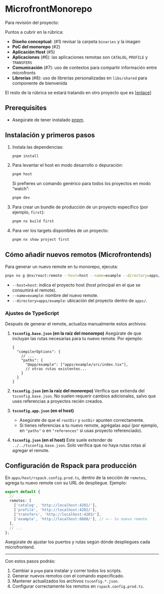 # MicrofrontMonorepo

Para revisión del proyecto:

Puntos a cubrir en la rúbrica:

* **Diseño conceptual**: (#1) revisar la carpeta `binaries` y la imagen 
* **PoC del monorepo** (#2)
* **Aplicación Host** (#5)
* **Aplicaciones** (#6): las aplicaciones remotas son `CATALOG`, `PROFILE` y `TRANSFERS`
* **Comunicación** (#7): uso de contextos para compartir información entre microfronts
* **Librerías** (#8): uso de librerías personalizadas en `libs/shared` para componente de bienvenida

El resto de la rúbrica se estará tratando en otro proyecto que es \[[enlace](https://github.com/diegofisi/microfront-multirepo)]

## Prerequisites

* Asegúrate de tener instalado [pnpm](https://pnpm.io/).

## Instalación y primeros pasos

1. Instala las dependencias:

   ```sh
   pnpm install
   ```

2. Para levantar el host en modo desarrollo o depuración:

   ```sh
   pnpm host
   ```

   Si prefieres un comando genérico para todos los proyectos en modo “watch”:

   ```sh
   pnpm dev
   ```

3. Para crear un bundle de producción de un proyecto específico (por ejemplo, `first`):

   ```sh
   pnpm nx build first
   ```

4. Para ver los targets disponibles de un proyecto:

   ```sh
   pnpm nx show project first
   ```

## Cómo añadir nuevos remotos (Microfrontends)

Para generar un nuevo remote en tu monorepo, ejecuta:

```sh
pnpx nx g @nx/react:remote --host=host --name=example --directory=apps/example
```

* `--host=host`: indica el proyecto host (host principal en el que se consumirá el remote).
* `--name=example`: nombre del nuevo remote.
* `--directory=apps/example`: ubicación del proyecto dentro de `apps/`.

### Ajustes de TypeScript

Después de generar el remote, actualiza manualmente estos archivos:

1. **`tsconfig.base.json` (en la raíz del monorepo)**
   Asegúrate de que incluyan las rutas necesarias para tu nuevo remote. Por ejemplo:

   ```jsonc
   {
     "compilerOptions": {
       // ...
       "paths": {
         "@app/example": ["apps/example/src/index.tsx"],
         // otras rutas existentes...
       }
     }
   }
   ```

2. **`tsconfig.json` (en la raíz del monorepo)**
   Verifica que extienda del `tsconfig.base.json`. No suelen requerir cambios adicionales, salvo que uses referencias a proyectos recién creados.

3. **`tsconfig.app.json` (en el host)**

   * Asegúrate de que el `rootDir` y `outDir` apunten correctamente.
   * Si tienes referencias a tu nuevo remote, agrégalas aquí (por ejemplo, en `"paths"` o en `"references"` si usas proyecto referenciado).

4. **`tsconfig.json` (en el host)**
   Este suele extender de `../../tsconfig.base.json`. Solo verifica que no haya rutas rotas al agregar el remote.

## Configuración de Rspack para producción

En `apps/host/rspack.config.prod.ts`, dentro de la sección de `remotes`, agrega tu nuevo remote con su URL de despliegue. Ejemplo:

```ts
export default {
  // ...
  remotes: [
    ['catalog', 'http://localhost:4201/'],
    ['profile', 'http://localhost:4202/'],
    ['transfers', 'http://localhost:4203/'],
    ['example', 'http://localhost:8888/'], // <-- tu nuevo remote
  ],
  // ...
};
```

Asegúrate de ajustar los puertos y rutas según dónde despliegues cada microfrontend.

---

Con estos pasos podrás:

1. Cambiar a `pnpm` para instalar y correr todos los scripts.
2. Generar nuevos remotos con el comando especificado.
3. Mantener actualizados los archivos `tsconfig.*.json`.
4. Configurar correctamente los remotos en `rspack.config.prod.ts`.
